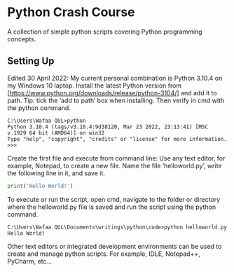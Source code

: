 # Python Crash Course
A collection of simple python scripts covering Python programming concepts. 

## Setting Up
Edited 30 April 2022: My current personal combination is Python 3.10.4 on my Windows 10 laptop. Install the latest Python version from [https://www.python.org/downloads/release/python-3104/] and add it to path. Tip: tick the ‘add to path’ box when installing. Then verify in cmd with the python command.

```
C:\Users\Wafaa QUL>python
Python 3.10.4 (tags/v3.10.4:9d38120, Mar 23 2022, 23:13:41) [MSC v.1929 64 bit (AMD64)] on win32
Type "help", "copyright", "credits" or "license" for more information.
>>>
```
Create the first file and execute from command line: Use any text editor, for example, Notepad, to create a new file. Name the file ‘helloworld.py’, write the following line in it, and save it.
```python
print('Hello World!')
```
To execute or run the script, open cmd, navigate to the folder or directory where the helloworld.py file is saved and run the script using the python command.
```
C:\Users\Wafaa QUL\Documents\writings\python\code>python helloworld.py
Hello World!
```
Other text editors or integrated development environments can be used to create and manage python scripts. For example, IDLE, Notepad++, PyCharm, etc…
